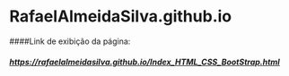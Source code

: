 # RafaelAlmeidaSilva.github.io

####Link de exibição da página:
##### <https://rafaelalmeidasilva.github.io/Index_HTML_CSS_BootStrap.html>
